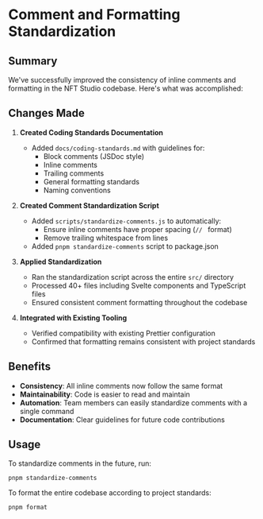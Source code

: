 # Comment and Formatting Standardization

## Summary

We've successfully improved the consistency of inline comments and formatting in the NFT Studio codebase. Here's what was accomplished:

## Changes Made

1. **Created Coding Standards Documentation**
   - Added `docs/coding-standards.md` with guidelines for:
     - Block comments (JSDoc style)
     - Inline comments
     - Trailing comments
     - General formatting standards
     - Naming conventions

2. **Created Comment Standardization Script**
   - Added `scripts/standardize-comments.js` to automatically:
     - Ensure inline comments have proper spacing (`// ` format)
     - Remove trailing whitespace from lines
   - Added `pnpm standardize-comments` script to package.json

3. **Applied Standardization**
   - Ran the standardization script across the entire `src/` directory
   - Processed 40+ files including Svelte components and TypeScript files
   - Ensured consistent comment formatting throughout the codebase

4. **Integrated with Existing Tooling**
   - Verified compatibility with existing Prettier configuration
   - Confirmed that formatting remains consistent with project standards

## Benefits

- **Consistency**: All inline comments now follow the same format
- **Maintainability**: Code is easier to read and maintain
- **Automation**: Team members can easily standardize comments with a single command
- **Documentation**: Clear guidelines for future code contributions

## Usage

To standardize comments in the future, run:

```
pnpm standardize-comments
```

To format the entire codebase according to project standards:

```
pnpm format
```
